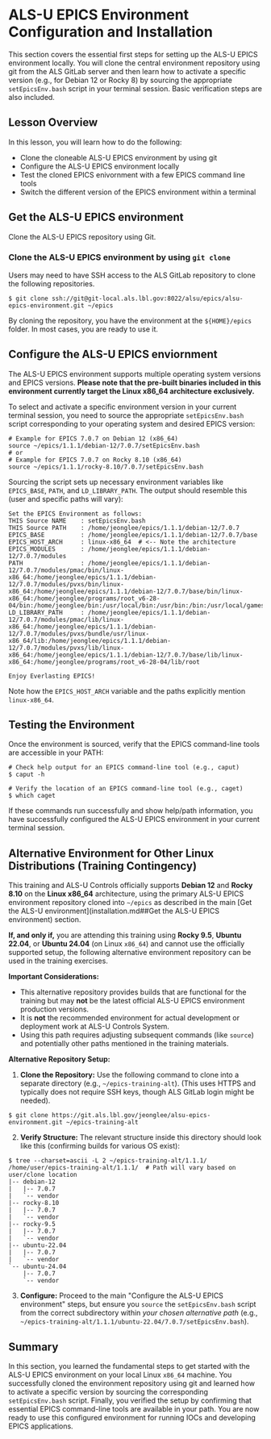 # ALS-U EPICS Environment Configuration and Installation

This section covers the essential first steps for setting up the ALS-U EPICS environment locally. You will clone the central environment repository using git from the ALS GitLab server and then learn how to activate a specific version (e.g., for Debian 12 or Rocky 8) by sourcing the appropriate `setEpicsEnv.bash` script in your terminal session. Basic verification steps are also included.

## Lesson Overview

In this lesson, you will learn how to do the following:
* Clone the cloneable ALS-U EPICS environment by using git
* Configure the ALS-U EPICS environment locally
* Test the cloned EPICS enivornment with a few EPICS command line tools
* Switch the different version of the EPICS environment within a terminal

## Get the ALS-U EPICS environment 

Clone the ALS-U EPICS repository using Git.

### Clone the ALS-U EPICS environment by using `git clone`

Users may need to have SSH access to the ALS GitLab repository to clone the following repositories.

```shell
$ git clone ssh://git@git-local.als.lbl.gov:8022/alsu/epics/alsu-epics-environment.git ~/epics
```

By cloning the repository, you have the environment at the `${HOME}/epics` folder. In most cases, you are ready to use it.


## Configure the ALS-U EPICS enviornment
The ALS-U EPICS environment supports multiple operating system versions and EPICS versions. **Please note that the pre-built binaries included in this environment currently target the Linux x86_64 architecture exclusively.**

To select and activate a specific environment version in your current terminal session, you need to source the appropriate `setEpicsEnv.bash` script corresponding to your operating system and desired EPICS version:

```shell
# Example for EPICS 7.0.7 on Debian 12 (x86_64)
source ~/epics/1.1.1/debian-12/7.0.7/setEpicsEnv.bash
# or
# Example for EPICS 7.0.7 on Rocky 8.10 (x86_64)
source ~/epics/1.1.1/rocky-8.10/7.0.7/setEpicsEnv.bash
```
Sourcing the script sets up necessary environment variables like `EPICS_BASE`, `PATH`, and `LD_LIBRARY_PATH`. The output should resemble this (user and specific paths will vary):
```shell
Set the EPICS Environment as follows:
THIS Source NAME    : setEpicsEnv.bash
THIS Source PATH    : /home/jeonglee/epics/1.1.1/debian-12/7.0.7
EPICS_BASE          : /home/jeonglee/epics/1.1.1/debian-12/7.0.7/base
EPICS_HOST_ARCH     : linux-x86_64  # <-- Note the architecture
EPICS_MODULES       : /home/jeonglee/epics/1.1.1/debian-12/7.0.7/modules
PATH                : /home/jeonglee/epics/1.1.1/debian-12/7.0.7/modules/pmac/bin/linux-x86_64:/home/jeonglee/epics/1.1.1/debian-12/7.0.7/modules/pvxs/bin/linux-x86_64:/home/jeonglee/epics/1.1.1/debian-12/7.0.7/base/bin/linux-x86_64:/home/jeonglee/programs/root_v6-28-04/bin:/home/jeonglee/bin:/usr/local/bin:/usr/bin:/bin:/usr/local/games:/usr/games
LD_LIBRARY_PATH     : /home/jeonglee/epics/1.1.1/debian-12/7.0.7/modules/pmac/lib/linux-x86_64:/home/jeonglee/epics/1.1.1/debian-12/7.0.7/modules/pvxs/bundle/usr/linux-x86_64/lib:/home/jeonglee/epics/1.1.1/debian-12/7.0.7/modules/pvxs/lib/linux-x86_64:/home/jeonglee/epics/1.1.1/debian-12/7.0.7/base/lib/linux-x86_64:/home/jeonglee/programs/root_v6-28-04/lib/root

Enjoy Everlasting EPICS!
```
Note how the `EPICS_HOST_ARCH` variable and the paths explicitly mention `linux-x86_64`.


## Testing the Environment

Once the environment is sourced, verify that the EPICS command-line tools are accessible in your PATH:

```shell
# Check help output for an EPICS command-line tool (e.g., caput)
$ caput -h

# Verify the location of an EPICS command-line tool (e.g., caget)
$ which caget
```

If these commands run successfully and show help/path information, you have successfully configured the ALS-U EPICS environment in your current terminal session.

## Alternative Environment for Other Linux Distributions (Training Contingency)
This training and ALS-U Controls officially supports **Debian 12** and **Rocky 8.10** on the **Linux x86_64** architecture, using the primary ALS-U EPICS environment repository cloned into `~/epics` as described in the main [Get the ALS-U environment](installation.md##Get the ALS-U EPICS environment) section.

**If, and only if,** you are attending this training using **Rocky 9.5**, **Ubuntu 22.04**, or **Ubuntu 24.04** (on Linux `x86_64`) and cannot use the officially supported setup, the following alternative environment repository can be used in the training exercises.

**Important Considerations:**
* This alternative repository provides builds that are functional for the training but may **not** be the latest official ALS-U EPICS environment production versions.
* It is **not** the recommended environment for actual development or deployment work at ALS-U Controls System.
* Using this path requires adjusting subsequent commands (like `source`) and potentially other paths mentioned in the training materials.

**Alternative Repository Setup:**

1.  **Clone the Repository:** Use the following command to clone into a separate directory (e.g., `~/epics-training-alt`). (This uses HTTPS and typically does not require SSH keys, though ALS GitLab login might be needed).
```shell
$ git clone https://git.als.lbl.gov/jeonglee/alsu-epics-environment.git ~/epics-training-alt
```

2.  **Verify Structure:** The relevant structure inside this directory should look like this (confirming builds for various OS exist):
```
$ tree --charset=ascii -L 2 ~/epics-training-alt/1.1.1/
/home/user/epics-training-alt/1.1.1/  # Path will vary based on user/clone location
|-- debian-12
|   |-- 7.0.7
|   `-- vendor
|-- rocky-8.10
|   |-- 7.0.7
|   `-- vendor
|-- rocky-9.5
|   |-- 7.0.7
|   `-- vendor
|-- ubuntu-22.04
|   |-- 7.0.7
|   `-- vendor
`-- ubuntu-24.04
    |-- 7.0.7
    `-- vendor
```

3.  **Configure:** Proceed to the main "Configure the ALS-U EPICS environment" steps, but ensure you `source` the `setEpicsEnv.bash` script from the correct subdirectory within *your chosen alternative path* (e.g., `~/epics-training-alt/1.1.1/ubuntu-22.04/7.0.7/setEpicsEnv.bash`).


## Summary
In this section, you learned the fundamental steps to get started with the ALS-U EPICS environment on your local Linux `x86_64` machine. You successfully cloned the environment repository using git and learned how to activate a specific version by sourcing the corresponding `setEpicsEnv.bash` script. Finally, you verified the setup by confirming that essential EPICS command-line tools are available in your path. You are now ready to use this configured environment for running IOCs and developing EPICS applications.

